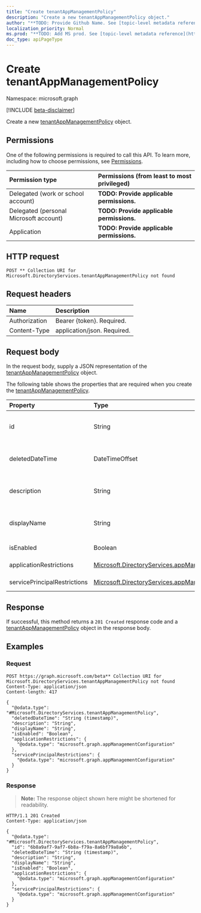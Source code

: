 ```yaml
---
title: "Create tenantAppManagementPolicy"
description: "Create a new tenantAppManagementPolicy object."
author: "**TODO: Provide Github Name. See [topic-level metadata reference](https://msgo.azurewebsites.net/add/document/guidelines/metadata.html#topic-level-metadata)**"
localization_priority: Normal
ms.prod: "**TODO: Add MS prod. See [topic-level metadata reference](https://msgo.azurewebsites.net/add/document/guidelines/metadata.html#topic-level-metadata)**"
doc_type: apiPageType
---
```


# Create tenantAppManagementPolicy
Namespace: microsoft.graph

[!INCLUDE [beta-disclaimer](../../includes/beta-disclaimer.md)]

Create a new [tenantAppManagementPolicy](../resources/tenantappmanagementpolicy.md) object.

## Permissions
One of the following permissions is required to call this API. To learn more, including how to choose permissions, see [Permissions](/graph/permissions-reference).

|Permission type|Permissions (from least to most privileged)|
|:---|:---|
|Delegated (work or school account)|**TODO: Provide applicable permissions.**|
|Delegated (personal Microsoft account)|**TODO: Provide applicable permissions.**|
|Application|**TODO: Provide applicable permissions.**|

## HTTP request

<!-- {
  "blockType": "ignored"
}
-->
``` http
POST ** Collection URI for Microsoft.DirectoryServices.tenantAppManagementPolicy not found
```

## Request headers
|Name|Description|
|:---|:---|
|Authorization|Bearer {token}. Required.|
|Content-Type|application/json. Required.|

## Request body
In the request body, supply a JSON representation of the [tenantAppManagementPolicy](../resources/tenantappmanagementpolicy.md) object.

The following table shows the properties that are required when you create the [tenantAppManagementPolicy](../resources/tenantappmanagementpolicy.md).

|Property|Type|Description|
|:---|:---|:---|
|id|String|**TODO: Add Description** Inherited from [directoryObject](../resources/directoryobject.md)|
|deletedDateTime|DateTimeOffset|**TODO: Add Description** Inherited from [directoryObject](../resources/directoryobject.md)|
|description|String|**TODO: Add Description** Inherited from [policyBase](../resources/policybase.md)|
|displayName|String|**TODO: Add Description** Inherited from [policyBase](../resources/policybase.md)|
|isEnabled|Boolean|**TODO: Add Description**|
|applicationRestrictions|[Microsoft.DirectoryServices.appManagementConfiguration](../resources/appmanagementconfiguration.md)|**TODO: Add Description**|
|servicePrincipalRestrictions|[Microsoft.DirectoryServices.appManagementConfiguration](../resources/appmanagementconfiguration.md)|**TODO: Add Description**|



## Response

If successful, this method returns a `201 Created` response code and a [tenantAppManagementPolicy](../resources/tenantappmanagementpolicy.md) object in the response body.

## Examples

### Request
<!-- {
  "blockType": "request",
  "name": "create_tenantappmanagementpolicy_from_"
}
-->
``` http
POST https://graph.microsoft.com/beta** Collection URI for Microsoft.DirectoryServices.tenantAppManagementPolicy not found
Content-Type: application/json
Content-length: 417

{
  "@odata.type": "#Microsoft.DirectoryServices.tenantAppManagementPolicy",
  "deletedDateTime": "String (timestamp)",
  "description": "String",
  "displayName": "String",
  "isEnabled": "Boolean",
  "applicationRestrictions": {
    "@odata.type": "microsoft.graph.appManagementConfiguration"
  },
  "servicePrincipalRestrictions": {
    "@odata.type": "microsoft.graph.appManagementConfiguration"
  }
}
```


### Response
>**Note:** The response object shown here might be shortened for readability.
<!-- {
  "blockType": "response",
  "truncated": true,
  "@odata.type": "Microsoft.DirectoryServices.tenantAppManagementPolicy"
}
-->
``` http
HTTP/1.1 201 Created
Content-Type: application/json

{
  "@odata.type": "#Microsoft.DirectoryServices.tenantAppManagementPolicy",
  "id": "6b8a9af7-9af7-6b8a-f79a-8a6bf79a8a6b",
  "deletedDateTime": "String (timestamp)",
  "description": "String",
  "displayName": "String",
  "isEnabled": "Boolean",
  "applicationRestrictions": {
    "@odata.type": "microsoft.graph.appManagementConfiguration"
  },
  "servicePrincipalRestrictions": {
    "@odata.type": "microsoft.graph.appManagementConfiguration"
  }
}
```

